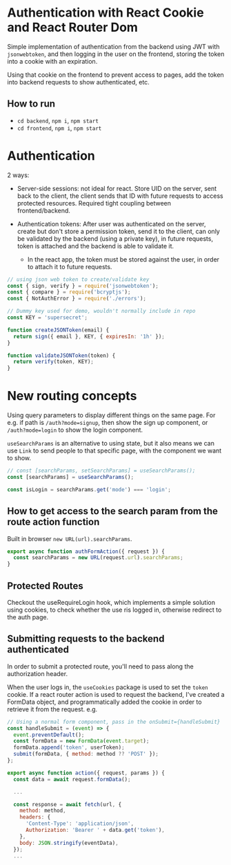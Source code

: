 # Authentication with React Cookie and React Router Dom

Simple implementation of authentication from the backend using JWT with `jsonwebtoken`,
and then logging in the user on the frontend, storing the token into a cookie with an expiration.

Using that cookie on the frontend to prevent access to pages, add the token into backend requests to show authenticated, etc.

## How to run

- `cd backend`, `npm i`, `npm start`
- `cd frontend`, `npm i`, `npm start`

# Authentication

2 ways:

- Server-side sessions: not ideal for react. Store UID on the server, sent back to the client, the client sends that ID with future requests to access protected resources. Required tight coupling between frontend/backend.

- Authentication tokens: After user was authenticated on the server, create but don't store a permission token, send it to the client, can only be validated by the backend (using a private key), in future requests, token is attached and the backend is able to validate it.

  - In the react app, the token must be stored against the user, in order to attach it to future requests.

```js
// using json web token to create/validate key
const { sign, verify } = require('jsonwebtoken');
const { compare } = require('bcryptjs');
const { NotAuthError } = require('./errors');

// Dummy key used for demo, wouldn't normally include in repo
const KEY = 'supersecret';

function createJSONToken(email) {
  return sign({ email }, KEY, { expiresIn: '1h' });
}

function validateJSONToken(token) {
  return verify(token, KEY);
}
```

# New routing concepts

Using query parameters to display different things on the same page. For e.g. if path is `/auth?mode=signup`, then show the sign up component, or `/auth?mode=login` to show the login component.

`useSearchParams` is an alternative to using state, but it also means we can use `Link` to send people to that specific page, with the component we want to show.

```js
// const [searchParams, setSearchParams] = useSearchParams();
const [searchParams] = useSearchParams();

const isLogin = searchParams.get('mode') === 'login';
```

## How to get access to the search param from the route action function

Built in browser `new URL(url).searchParams`.

```js
export async function authFormAction({ request }) {
  const searchParams = new URL(request.url).searchParams;
}
```

## Protected Routes

Checkout the useRequireLogin hook, which implements a simple solution using cookies, to check whether the use ris logged in, otherwise redirect to the auth page.

## Submitting requests to the backend authenticated

In order to submit a protected route, you'll need to pass along the authorization header.

When the user logs in, the `useCookies` package is used to set the `token` cookie.
If a react router action is used to request the backend, I've created a FormData object, and programmatically added the cookie in order to retrieve it from the request. e.g.

```js
// Using a normal form component, pass in the onSubmit={handleSubmit}
const handleSubmit = (event) => {
  event.preventDefault();
  const formData = new FormData(event.target);
  formData.append('token', userToken);
  submit(formData, { method: method ?? 'POST' });
};
```

```js
export async function action({ request, params }) {
  const data = await request.formData();

  ...

  const response = await fetch(url, {
    method: method,
    headers: {
      'Content-Type': 'application/json',
      Authorization: 'Bearer ' + data.get('token'),
    },
    body: JSON.stringify(eventData),
  });
  ...
```
